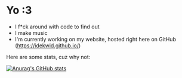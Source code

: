 # Yo :3

- I f*ck around with code to find out
- I make music
- I'm currently working on my website, hosted right here on GitHub (https://idekwid.github.io/)

Here are some stats, cuz why not:

[![Anurag's GitHub stats](https://github-readme-stats.vercel.app/api?username=idekwid&theme=shadow_red&show_icons=true)](https://github.com/anuraghazra/github-readme-stats)
